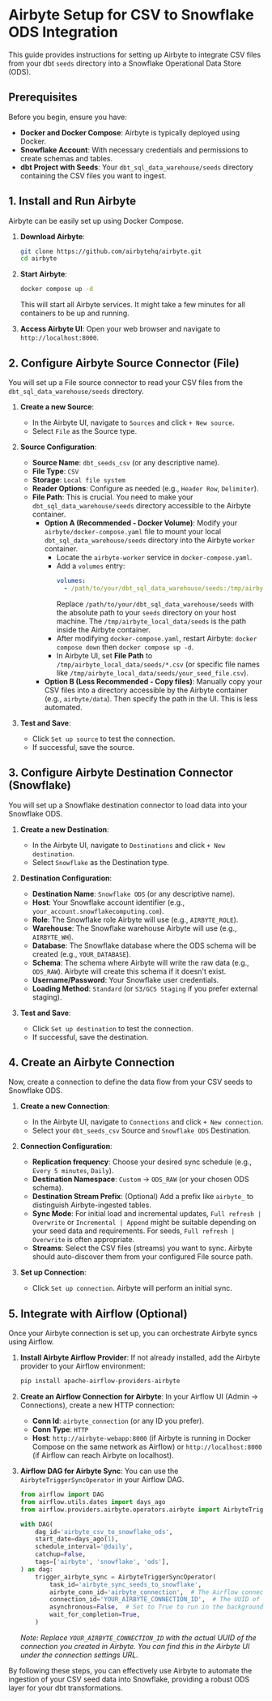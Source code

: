 # Airbyte Setup for CSV to Snowflake ODS Integration

This guide provides instructions for setting up Airbyte to integrate CSV files from your dbt `seeds` directory into a Snowflake Operational Data Store (ODS).

## Prerequisites

Before you begin, ensure you have:

*   **Docker and Docker Compose**: Airbyte is typically deployed using Docker.
*   **Snowflake Account**: With necessary credentials and permissions to create schemas and tables.
*   **dbt Project with Seeds**: Your `dbt_sql_data_warehouse/seeds` directory containing the CSV files you want to ingest.

## 1. Install and Run Airbyte

Airbyte can be easily set up using Docker Compose.

1.  **Download Airbyte**:
    ```bash
    git clone https://github.com/airbytehq/airbyte.git
    cd airbyte
    ```

2.  **Start Airbyte**:
    ```bash
    docker compose up -d
    ```
    This will start all Airbyte services. It might take a few minutes for all containers to be up and running.

3.  **Access Airbyte UI**:
    Open your web browser and navigate to `http://localhost:8000`.

## 2. Configure Airbyte Source Connector (File)

You will set up a File source connector to read your CSV files from the `dbt_sql_data_warehouse/seeds` directory.

1.  **Create a new Source**:
    *   In the Airbyte UI, navigate to `Sources` and click `+ New source`.
    *   Select `File` as the Source type.

2.  **Source Configuration**:
    *   **Source Name**: `dbt_seeds_csv` (or any descriptive name).
    *   **File Type**: `CSV`
    *   **Storage**: `Local file system`
    *   **Reader Options**: Configure as needed (e.g., `Header Row`, `Delimiter`).
    *   **File Path**: This is crucial. You need to make your `dbt_sql_data_warehouse/seeds` directory accessible to the Airbyte container.
        *   **Option A (Recommended - Docker Volume)**: Modify your `airbyte/docker-compose.yaml` file to mount your local `dbt_sql_data_warehouse/seeds` directory into the Airbyte `worker` container.
            *   Locate the `airbyte-worker` service in `docker-compose.yaml`.
            *   Add a `volumes` entry:
                ```yaml
                volumes:
                  - /path/to/your/dbt_sql_data_warehouse/seeds:/tmp/airbyte_local_data/seeds:ro
                ```
                Replace `/path/to/your/dbt_sql_data_warehouse/seeds` with the absolute path to your `seeds` directory on your host machine. The `/tmp/airbyte_local_data/seeds` is the path inside the Airbyte container.
            *   After modifying `docker-compose.yaml`, restart Airbyte: `docker compose down` then `docker compose up -d`.
            *   In Airbyte UI, set **File Path** to `/tmp/airbyte_local_data/seeds/*.csv` (or specific file names like `/tmp/airbyte_local_data/seeds/your_seed_file.csv`).
        *   **Option B (Less Recommended - Copy files)**: Manually copy your CSV files into a directory accessible by the Airbyte container (e.g., `airbyte/data`). Then specify the path in the UI. This is less automated.

3.  **Test and Save**:
    *   Click `Set up source` to test the connection.
    *   If successful, save the source.

## 3. Configure Airbyte Destination Connector (Snowflake)

You will set up a Snowflake destination connector to load data into your Snowflake ODS.

1.  **Create a new Destination**:
    *   In the Airbyte UI, navigate to `Destinations` and click `+ New destination`.
    *   Select `Snowflake` as the Destination type.

2.  **Destination Configuration**:
    *   **Destination Name**: `Snowflake ODS` (or any descriptive name).
    *   **Host**: Your Snowflake account identifier (e.g., `your_account.snowflakecomputing.com`).
    *   **Role**: The Snowflake role Airbyte will use (e.g., `AIRBYTE_ROLE`).
    *   **Warehouse**: The Snowflake warehouse Airbyte will use (e.g., `AIRBYTE_WH`).
    *   **Database**: The Snowflake database where the ODS schema will be created (e.g., `YOUR_DATABASE`).
    *   **Schema**: The schema where Airbyte will write the raw data (e.g., `ODS_RAW`). Airbyte will create this schema if it doesn't exist.
    *   **Username/Password**: Your Snowflake user credentials.
    *   **Loading Method**: `Standard` (or `S3/GCS Staging` if you prefer external staging).

3.  **Test and Save**:
    *   Click `Set up destination` to test the connection.
    *   If successful, save the destination.

## 4. Create an Airbyte Connection

Now, create a connection to define the data flow from your CSV seeds to Snowflake ODS.

1.  **Create a new Connection**:
    *   In the Airbyte UI, navigate to `Connections` and click `+ New connection`.
    *   Select your `dbt_seeds_csv` Source and `Snowflake ODS` Destination.

2.  **Connection Configuration**:
    *   **Replication frequency**: Choose your desired sync schedule (e.g., `Every 5 minutes`, `Daily`).
    *   **Destination Namespace**: `Custom` -> `ODS_RAW` (or your chosen ODS schema).
    *   **Destination Stream Prefix**: (Optional) Add a prefix like `airbyte_` to distinguish Airbyte-ingested tables.
    *   **Sync Mode**: For initial load and incremental updates, `Full refresh | Overwrite` or `Incremental | Append` might be suitable depending on your seed data and requirements. For seeds, `Full refresh | Overwrite` is often appropriate.
    *   **Streams**: Select the CSV files (streams) you want to sync. Airbyte should auto-discover them from your configured File source path.

3.  **Set up Connection**:
    *   Click `Set up connection`. Airbyte will perform an initial sync.

## 5. Integrate with Airflow (Optional)

Once your Airbyte connection is set up, you can orchestrate Airbyte syncs using Airflow.

1.  **Install Airbyte Airflow Provider**:
    If not already installed, add the Airbyte provider to your Airflow environment:
    ```bash
    pip install apache-airflow-providers-airbyte
    ```

2.  **Create an Airflow Connection for Airbyte**:
    In your Airflow UI (Admin -> Connections), create a new HTTP connection:
    *   **Conn Id**: `airbyte_connection` (or any ID you prefer).
    *   **Conn Type**: `HTTP`
    *   **Host**: `http://airbyte-webapp:8000` (if Airbyte is running in Docker Compose on the same network as Airflow) or `http://localhost:8000` (if Airflow can reach Airbyte on localhost).

3.  **Airflow DAG for Airbyte Sync**:
    You can use the `AirbyteTriggerSyncOperator` in your Airflow DAG.

    ```python
    from airflow import DAG
    from airflow.utils.dates import days_ago
    from airflow.providers.airbyte.operators.airbyte import AirbyteTriggerSyncOperator

    with DAG(
        dag_id='airbyte_csv_to_snowflake_ods',
        start_date=days_ago(1),
        schedule_interval='@daily',
        catchup=False,
        tags=['airbyte', 'snowflake', 'ods'],
    ) as dag:
        trigger_airbyte_sync = AirbyteTriggerSyncOperator(
            task_id='airbyte_sync_seeds_to_snowflake',
            airbyte_conn_id='airbyte_connection',  # The Airflow connection ID for Airbyte
            connection_id='YOUR_AIRBYTE_CONNECTION_ID',  # The UUID of your Airbyte connection
            asynchronous=False,  # Set to True to run in the background
            wait_for_completion=True,
        )
    ```
    *Note: Replace `YOUR_AIRBYTE_CONNECTION_ID` with the actual UUID of the connection you created in Airbyte. You can find this in the Airbyte UI under the connection settings URL.*

By following these steps, you can effectively use Airbyte to automate the ingestion of your CSV seed data into Snowflake, providing a robust ODS layer for your dbt transformations.
